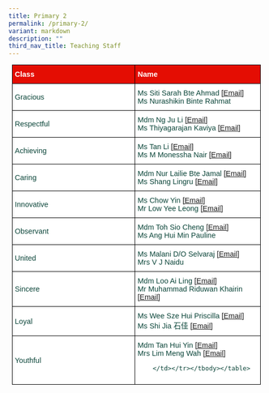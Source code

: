 ```yaml
---
title: Primary 2
permalink: /primary-2/
variant: markdown
description: ""
third_nav_title: Teaching Staff
---
```

<style type="text/css">
.tg  {border-collapse:collapse;border-spacing:0;margin:0px auto;}
.tg td{border-color:black;border-style:solid;border-width:1px;font-family:Arial, sans-serif;font-size:14.5px;
  overflow:hidden;padding:10px 5px;word-break:normal;}
.tg th{border-color:black;border-style:solid;border-width:1px;font-family:Arial, sans-serif;font-size:14.5px;
  font-weight:normal;overflow:hidden;padding:10px 5px;word-break:normal;}
.tg .tg-yhj3{background-color:#FFF;color:#0C463A;text-align:left;vertical-align:middle}
.tg .tg-feqv{background-color:#E40D03;color:#666;font-weight:bold;text-align:left;vertical-align:middle}
.tg .tg-o5fr{background-color:#FFF;color:#FD6500;text-align:left;vertical-align:middle}
</style>

<style type="text/css">
.tg  {border-collapse:collapse;border-spacing:0;margin:0px auto;}
.tg td{border-color:black;border-style:solid;border-width:1px;font-family:Arial, sans-serif;font-size:14.5px;
  overflow:hidden;padding:10px 5px;word-break:normal;}
.tg th{border-color:black;border-style:solid;border-width:1px;font-family:Arial, sans-serif;font-size:14.5px;
  font-weight:normal;overflow:hidden;padding:10px 5px;word-break:normal;}
.tg .tg-yhj3{background-color:#FFF;color:#0C463A;text-align:left;vertical-align:middle}
.tg .tg-feqv{background-color:#E40D03;color:#666;font-weight:bold;text-align:left;vertical-align:middle}
.tg .tg-o5fr{background-color:#FFF;color:#FD6500;text-align:left;vertical-align:middle}
</style>

<table class="tg" style="undefined;table-layout: fixed; width: 491px">
</table><table class="tg" style="undefined;table-layout: fixed; width: 491px">
<colgroup>
<col style="width: 320px">
<col style="width: 320px">
</colgroup>

<tbody>
  <tr>
    <td class="tg-feqv"><span style="color:#FFFFFF;background-color:#E40D03">Class</span></td>
    <td class="tg-feqv"><span style="color:#FFFFFF;background-color:#E40D03">Name</span></td>
  </tr>
		<tr>
    <td class="tg-yhj3">Gracious</td>
    <td class="tg-yhj3">Ms Siti Sarah Bte Ahmad <a target="_blank" rel="noopener noreferrer nofollow" href="mailto:siti_sarah_ahmad@schools.gov.sg">[Email]</a><br>
Ms Nurashikin Binte Rahmat </td></tr>
		<tr>
    <td class="tg-yhj3">Respectful</td>
    <td class="tg-yhj3">Mdm Ng Ju Li <a target="_blank" rel="noopener noreferrer nofollow" href="mailto:ng_ju_li@schools.gov.sg">[Email]</a><br>
			Ms Thiyagarajan Kaviya <a target="_blank" rel="noopener noreferrer nofollow" href="mailto:thiyagarajan_kaviya@schools.gov.sg">[Email]</a></td></tr>
	<tr>
    <td class="tg-yhj3">Achieving</td>
    <td class="tg-yhj3">Ms Tan Li <a target="_blank" rel="noopener noreferrer nofollow" href="mailto:tan_li_1@schools.gov.sg">[Email]</a><br>
Ms M Monessha Nair <a target="_blank" rel="noopener noreferrer nofollow" href="mailto:m_monessha_nair@schools.gov.sg">[Email]</a></td></tr>
<tr><td class="tg-yhj3">Caring</td>
    <td class="tg-yhj3">Mdm Nur Lailie Bte Jamal <a target="_blank" rel="noopener noreferrer nofollow" href="mailto:nur_lailie_jamal@schools.gov.sg">[Email]</a><br>
Ms Shang Lingru <a target="_blank" rel="noopener noreferrer nofollow" href="mailto:shang_lingru@schools.gov.sg">[Email]</a><br> </td></tr>
<tr>
    <td class="tg-yhj3">Innovative</td>
    <td class="tg-yhj3">Ms Chow Yin <a target="_blank" rel="noopener noreferrer nofollow" href="mailto:chow_yin@schools.gov.sg">[Email]</a><br>
			Mr Low Yee Leong <a target="_blank" rel="noopener noreferrer nofollow" href="mailto:low_yee_leong@schools.gov.sg">[Email]</a></td></tr>
			<tr>
    <td class="tg-yhj3">Observant</td>
    <td class="tg-yhj3">Mdm Toh Sio Cheng <a target="_blank" rel="noopener noreferrer nofollow" href="mailto:toh_sio_cheng@schools.gov.sg">[Email]</a><br>
			Ms Ang Hui Min Pauline <a></a></td></tr>
									 <tr>
    <td class="tg-yhj3">United</td>
    <td class="tg-yhj3">Ms Malani D/O Selvaraj <a target="_blank" rel="noopener noreferrer nofollow" href="mailto:malani_selvaraj@schools.gov.sg">[Email]</a><br>
			Mrs V J Naidu	</td></tr><tr>
    <td class="tg-yhj3">Sincere</td>
    <td class="tg-yhj3">Mdm Loo Ai Ling <a target="_blank" rel="noopener noreferrer nofollow" href="mailto:loo_ai_ling@schools.gov.sg">[Email]</a><br>
			Mr Muhammad Riduwan Khairin <a target="_blank" rel="noopener noreferrer nofollow" href="mailto:muhammad_riduwan_khairin@schools.gov.sg">[Email]</a><br>
					 </td></tr><tr>
    <td class="tg-yhj3">Loyal</td>
    <td class="tg-yhj3">Ms Wee Sze Hui Priscilla <a target="_blank" rel="noopener noreferrer nofollow" href="mailto:wee_sze_hui_priscilla@schools.gov.sg">[Email]</a><br>
			Ms Shi Jia 石佳  <a target="_blank" rel="noopener noreferrer nofollow" href="mailto:shi_jia@schools.gov.sg">[Email]</a><br>
			 </td></tr><tr>
	<td class="tg-yhj3">Youthful</td>
	<td class="tg-yhj3">Mdm Tan Hui Yin <a target="_blank" rel="noopener noreferrer nofollow" href="mailto:tan_hui_yin@schools.gov.sg">[Email]</a><br>
			Mrs Lim Meng Wah <a target="_blank" rel="noopener noreferrer nofollow" href="mailto:lim_meng_wah@schools.gov.sg">[Email]</a><br>
																				 
	
			
			
																		 
			
		</td></tr></tbody></table>